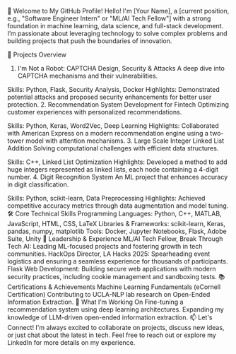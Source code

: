 👋 Welcome to My GitHub Profile!
Hello! I'm [Your Name], a [current position, e.g., "Software Engineer Intern" or "ML/AI Tech Fellow"] with a strong foundation in machine learning, data science, and full-stack development. I’m passionate about leveraging technology to solve complex problems and building projects that push the boundaries of innovation.

🚀 Projects Overview
1. I'm Not a Robot: CAPTCHA Design, Security & Attacks
A deep dive into CAPTCHA mechanisms and their vulnerabilities.

Skills: Python, Flask, Security Analysis, Docker
Highlights: Demonstrated potential attacks and proposed security enhancements for better user protection.
2. Recommendation System Development for Fintech
Optimizing customer experiences with personalized recommendations.

Skills: Python, Keras, Word2Vec, Deep Learning
Highlights: Collaborated with American Express on a modern recommendation engine using a two-tower model with attention mechanisms.
3. Large Scale Integer Linked List Addition
Solving computational challenges with efficient data structures.

Skills: C++, Linked List Optimization
Highlights: Developed a method to add huge integers represented as linked lists, each node containing a 4-digit number.
4. Digit Recognition System
An ML project that enhances accuracy in digit classification.

Skills: Python, scikit-learn, Data Preprocessing
Highlights: Achieved competitive accuracy metrics through data augmentation and model tuning.
🛠️ Core Technical Skills
Programming Languages: Python, C++, MATLAB, JavaScript, HTML, CSS, LaTeX
Libraries & Frameworks: scikit-learn, Keras, pandas, numpy, matplotlib
Tools: Docker, Jupyter Notebooks, Flask, Adobe Suite, Unity
🌟 Leadership & Experience
ML/AI Tech Fellow, Break Through Tech AI: Leading ML-focused projects and fostering growth in tech communities.
HackOps Director, LA Hacks 2025: Spearheading event logistics and ensuring a seamless experience for thousands of participants.
Flask Web Development: Building secure web applications with modern security practices, including cookie management and sandboxing tests.
📚 Certifications & Achievements
Machine Learning Fundamentals (eCornell Certification)
Contributing to UCLA-NLP lab research on Open-Ended Information Extraction.
🌱 What I’m Working On
Fine-tuning a recommendation system using deep learning architectures.
Expanding my knowledge of LLM-driven open-ended information extraction.
📫 Let's Connect!
I'm always excited to collaborate on projects, discuss new ideas, or just chat about the latest in tech. Feel free to reach out or explore my LinkedIn for more details on my experience.
